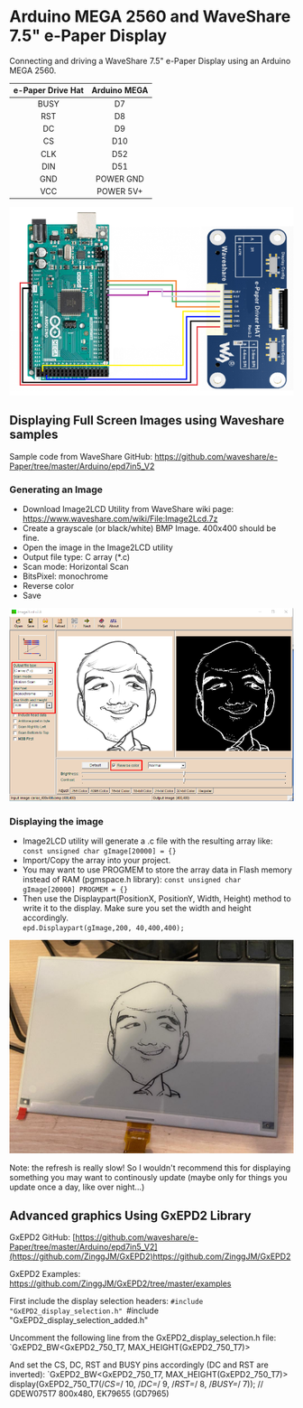 # Arduino MEGA 2560 and WaveShare 7.5" e-Paper Display
Connecting and driving a WaveShare 7.5" e-Paper Display using an Arduino MEGA 2560.

| e-Paper Drive Hat | Arduino MEGA    |
| :-------------:   | :-------------: |
| BUSY              | D7              |
| RST               | D8              |
| DC                | D9              |
| CS                | D10             |
| CLK               | D52             |
| DIN               | D51             |
| GND               | POWER GND       |
| VCC               | POWER 5V+       |

![alt text](https://raw.githubusercontent.com/cvasquez-github/arduino-mega-epaper/main/arduino-mega-epaper-hat.png)

## Displaying Full Screen Images using Waveshare samples
Sample code from WaveShare GitHub:
https://github.com/waveshare/e-Paper/tree/master/Arduino/epd7in5_V2

### Generating an Image
- Download Image2LCD Utility from WaveShare wiki page: https://www.waveshare.com/wiki/File:Image2Lcd.7z
- Create a grayscale (or black/white) BMP Image. 400x400 should be fine.
- Open the image in the Image2LCD utility
- Output file type: C array (*.c)
- Scan mode: Horizontal Scan
- BitsPixel: monochrome
- Reverse color
- Save

![Image2LCD Example](https://raw.githubusercontent.com/cvasquez-github/arduino-mega-epaper/main/image2lcd_example.png)

### Displaying the image
- Image2LCD utility will generate a .c file with the resulting array like: 
`const unsigned char gImage[20000] = {}`
- Import/Copy the array into your project.
- You may want to use PROGMEM to store the array data in Flash memory instead of RAM (pgmspace.h library): 
`const unsigned char gImage[20000] PROGMEM = {}`
- Then use the Displaypart(PositionX, PositionY, Width, Height) method to write it to the display. Make sure you set the width and height accordingly.  
`epd.Displaypart(gImage,200, 40,400,400);`
 
![WaveShare Output Example](https://raw.githubusercontent.com/cvasquez-github/arduino-mega-epaper/main/waveshare_example_output.jpg)

Note: the refresh is really slow! So I wouldn't recommend this for displaying something you may want to continously update (maybe only for things you update once a day, like over night...)

## Advanced graphics Using GxEPD2 Library
GxEPD2 GitHub:
[https://github.com/waveshare/e-Paper/tree/master/Arduino/epd7in5_V2](https://github.com/ZinggJM/GxEPD2)https://github.com/ZinggJM/GxEPD2

GxEPD2 Examples:
https://github.com/ZinggJM/GxEPD2/tree/master/examples

First include the display selection headers:
`#include "GxEPD2_display_selection.h"
`#include "GxEPD2_display_selection_added.h"

Uncomment the following line from the GxEPD2_display_selection.h file:
`GxEPD2_BW<GxEPD2_750_T7, MAX_HEIGHT(GxEPD2_750_T7)>

And set the CS, DC, RST and BUSY pins accordingly (DC and RST are inverted):
`GxEPD2_BW<GxEPD2_750_T7, MAX_HEIGHT(GxEPD2_750_T7)> display(GxEPD2_750_T7(/*CS=*/ 10, /*DC=*/ 9, /*RST=*/ 8, /*BUSY=*/ 7)); // GDEW075T7 800x480, EK79655 (GD7965)

